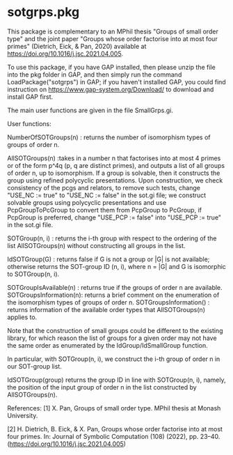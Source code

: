# sotgrps.pkg

This package is complementary to an MPhil thesis "Groups of small order type" and the joint paper "Groups whose order factorise into at most four primes" (Dietrich, Eick, & Pan, 2020) available at https://doi.org/10.1016/j.jsc.2021.04.005.

To use this package, if you have GAP installed, then please unzip the file into the pkg folder in GAP, and then simply run the command LoadPackage("sotgrps") in GAP; if you haven't installed GAP, you could find instruction on https://www.gap-system.org/Download/ to download and install GAP first.

The main user functions are given in the file SmallGrps.gi.

User functions:

NumberOfSOTGroups(n)   : returns the number of isomorphism types of groups of order n.

AllSOTGroups(n)        :takes in a number n that factorises into at most 4 primes or of the form p^4q (p, q are distinct primes), and outputs a list of all groups of order n, up to isomorphism. If a group is solvable, then it constructs the group using refined polycyclic presentations. Upon construction, we check consistency of the pcgs and relators, to remove such tests, change "USE_NC := true" to "USE_NC := false" in the sot.gi file; we construct solvable groups using polycyclic presentations and use PcpGroupToPcGroup to convert them from PcpGroup to PcGroup, if PcpGroup is preferred, change "USE_PCP := false" into "USE_PCP := true" in the sot.gi file.

SOTGroup(n, i)         : returns the i-th group with respect to the ordering of the list AllSOTGroups(n) without constructing all groups in the list.

IdSOTGroup(G)          : returns false if G is not a group or |G| is not available; otherwise returns the SOT-group ID (n, i), where n = |G| and G is isomorphic to SOTGroup(n, i).

SOTGroupIsAvailable(n) : returns true if the groups of order n are available.
SOTGroupsInformation(n): returns a brief comment on the enumeration of the isomorphism types of groups of order n.
SOTGroupsInformation() : returns information of the available order types that AllSOTGroups(n) applies to.


Note that the construction of small groups could be different to the existing library, for which reason the list of groups for a given order may not have the same order as enumerated by the IdGroup/IdSmallGroup function.

In particular, with SOTGroup(n, i), we construct the i-th group of order n in our SOT-group list.

IdSOTGroup(group) returns the group ID in line with SOTGroup(n, i), namely, the position of the input group of order n in the list constructed by AllSOTGroups(n).

References:
[1] X. Pan, Groups of small order type. MPhil thesis at Monash University.

[2] H. Dietrich, B. Eick, & X. Pan, Groups whose order factorise into at most four primes. In: Journal of Symbolic Computation (108) (2022), pp. 23–40. (https://doi.org/10.1016/j.jsc.2021.04.005)
